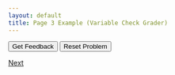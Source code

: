 ```yaml
---
layout: default
title: Page 3 Example (Variable Check Grader)
---
```


<div id="ej1-sortableTrash" class="sortable-code"></div> 
<div id="ej1-sortable" class="sortable-code"></div> 
<div style="clear:both;"></div> 
<p> 
    <input id="ej1-feedbackLink" value="Get Feedback" type="button" /> 
    <input id="ej1-newInstanceLink" value="Reset Problem" type="button" /> 
</p> 
<script type="text/javascript"> 
(function(){
  var initial = "def hola():\n" +
    "	return 123\n" +
    "def hola: #distractor\n" +
    "	return hola #distractor";
  var parsonsPuzzle = new ParsonsWidget({
    "sortableId": "ej1-sortable",
    "max_wrong_lines": 10,
    "grader": ParsonsWidget._graders.LineBasedGrader,
    "exec_limit": 2500,
    "can_indent": true,
    "x_indent": 50,
    "lang": "en",
    "show_feedback": true,
    "trashId": "ej1-sortableTrash"
  });
  parsonsPuzzle.init(initial);
  parsonsPuzzle.shuffleLines();
  $("#ej1-newInstanceLink").click(function(event){
      event.preventDefault();
      parsonsPuzzle.shuffleLines();
  }); 
  $("#ej1-feedbackLink").click(function(event){
      event.preventDefault();
      console.log(parsonsPuzzle.getFeedback());
      document.write(parsonsPuzzle.getFeedback());
  });
})();
</script>

[Next](./example1.html)